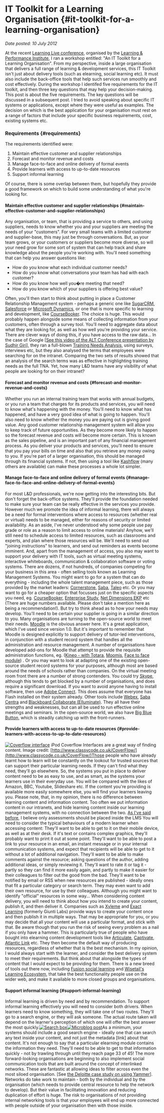 # IT Toolkit for a Learning Organisation {#it-toolkit-for-a-learning-organisation}

_Date posted: 10 July 2012_

At the recent [Learning Live conference](http://conference.screencastacademy.com/), organised by the [Learning & Performance Institute](http://www.learningandperformanceinstitute.com/), I ran a workshop entitled: "An IT Toolkit for a Learning Organisation". From my perspective, inside a large organisation that delivers a full range of learning & development services, this IT Toolkit isn't just about delivery tools (such as elearning, social learning etc). It must also include the back-office tools that help such services run smoothly and cost effectively. During the workshop I identifed five requirements for the IT toolkit, and then three key questions that may help your decision-making. This post is about the five requirements. The key questions will be discussed in a subsequent post. I tried to avoid speaking about specific IT systems or applications, except where they were useful as examples. The decision on which is the best application for your organisation must rest on a range of factors that include your specific business requirements, cost, existing systems etc.

### Requirements {#requirements}

The requirements identified were:

1.  Maintain effective customer and supplier relationships
2.  Forecast and monitor revenue and costs
3.  Manage face-to-face and online delivery of formal events
4.  Provide learners with access to up-to-date resources
5.  Support informal learning

Of course, there is some overlap between them, but hopefully they provide a good framework on which to build some understanding of what you're looking for.

#### Maintain effective customer and supplier relationships {#maintain-effective-customer-and-supplier-relationships}

Any organisation, or team, that is providing a service to others, and using suppliers, needs to know whether you and your suppliers are meeting the needs of your "customers". For very small teams with a limited customer and supplier-base, this may just be through conversations. But, as your team grows, or your customers or suppliers become more diverse, so will your need grow for some sort of system that can help track and share knowledge about the people you're working with. You'll need something that can help you answer questions like:

*   How do you know what each individual customer needs?
*   How do you know what conversations your team has had with each customer?
*   How do you know how well you�re meeting that need?
*   How do you know which of your suppliers is offering best value?

Often, you'll then start to think about putting in place a Customer Relationship Management system - perhaps a generic one like [SugarCRM](http://www.sugarcrm.com/crm/), [Salesforce](http://www.salesforce.com/) or [Microsoft Dynamics](http://www.microsoft.com/en-us/dynamics/default.aspx), or one that is more specific to learning and development, like [CourseBooker](http://www.irisnfp.co.uk/products/iris-coursebooker.aspx). The choice is huge. This would probably happen alongside some means of collecting information from your customers, often through a survey tool. You'll need to aggregate data about what they are looking for, as well as how well you're providing your service. There are clever ways of doing this, if you have access to the raw data... In the case of Google [[See this video of the ALT Conference presentation by Sudhir Giri](http://www.youtube.com/watch?v=KJ-bMbynst0&feature=player_embedded)], they ran a full-blown [Training Needs Analysis](http://en.wikipedia.org/wiki/Training_needs_analysis), using surveys, interviews etc, but they also analysed the terms that employees were searching for on the intranet. Comparing the two sets of results showed that an analysis of the search terms was as effective in highlighting training needs as the full TNA. Yet, how many L&D teams have any visibility of what people are looking for on their intranet?

#### Forecast and monitor revenue and costs {#forecast-and-monitor-revenue-and-costs}

Whether you run an internal training team that works with annual budgets, or you run a team that charges for its products and services, you will need to know what's happening with the money. You'll need to know what has happened, and have a very good idea of what is going to happen. You'll also need to know whether the money you are paying out is giving good value. Any good customer relationship management system will allow you to keep track of future opportunities. As they become more likely to happen so the forecast revenue and costs will become more certain. This is known as the sales pipeline, and is an important part of any financial management process. As you deliver your products and services, you'll need to ensure that you pay your bills on time and also that you retrieve any money owing to you. If you're part of a larger organisation, this should be managed through its financial systems. If not, then using a tool like [Kashflow](http://www.kashflow.com/) (many others are available) can make these processes a whole lot simpler.

#### Manage face-to-face and online delivery of formal events {#manage-face-to-face-and-online-delivery-of-formal-events}

For most L&D professionals, we're now getting into the interesting bits. But don't forget the back-office systems. They'll provide the foundation needed to make sure your team can be really effective in the services you provide. However much we promote the idea of informal learning, there will always be a need for formal interventions where access to resources (whether real or virtual) needs to be managed, either for reasons of security or limited availability. As an aside, I've never understood why some people use pay grade or role as a reason to limit access to online materials! Anyhow, we'll still need to schedule access to limited resources, such as classrooms and experts, and plan where those resources will be. We'll need to send out "joining instructions" to learners, and send out reminders as events become imminent. And, apart from the management of access, you also may want to support your delivery with IT tools, such as virtual meeting systems, interactive whiteboards, communication & collaboration software or voting systems. There are dozens, if not hundreds, of companies competing for your business in this area - often selling tools known as Learning Management Systems. You might want to go for a system that can do everything - including the whole talent management piece, such as those provided by the market leaders: [Cornerstone](http://www.cornerstoneondemand.com/), [Saba](http://www.saba.com/), [Taleo](http://www.taleo.com/) etc. Or you may want to go for a cheaper option that focusses just on the specific aspects you need, eg. [CourseBooker](http://www.irisnfp.co.uk/products/iris-coursebooker.aspx), [Enterprise Study](http://www.enterprisestudy.com/), [Net Dimensions EKP](http://www.netdimensions.com/products/lms.php) etc (There are huge numbers available. Please don't take a mention here as being a recommendation!). But try to think ahead as to how your needs may develop. You'll need to be certain your supplier is going in a similar direction to you. Many organisations are turning to the open-source world to meet their needs. [Moodle](http://moodle.org/) is the obvious answer here. It's a great application, which I've used since version 1.0\. But it's important to remember that Moodle is designed explicitly to support delivery of tutor-led interventions, in conjunction with a student record system that handles all the administration and resource management. A number of organisations have developed add-ons for Moodle that attempt to provide the requisite administration functions, eg. ([Kineo - with Totara](http://www.totaralms.com/), [Moomis](http://www.aardpress.com/moomis.php), [Face to face module](http://docs.moodle.org/20/en/Face-to-face_module)) . Or you may want to look at adapting one of the existing open-source student record systems for your purposes, although most are based around the needs of schools rather than companies. On the virtual meeting room front there are a number of strong contenders. You could try [Skype](http://www.skype.com/), although this tends to get blocked by a number of organisations, and does require a significant download. If you want to avoid anyone having to install software, then use [Adobe Connect](http://www.adobe.com/products/adobeconnect.html). This does assume that everyone has Flash installed on their system already. Other tools include [Webex](http://www.webex.co.uk/), [Saba Centra](http://cloud.saba.com/) and [Blackboard Collaborate (Elluminate)](http://www.blackboard.com/Platforms/Collaborate/Overview.aspx). They all have their strengths and weaknesses, but can all be used to run effective online meetings and seminars. In the open-source world, we also have [Big Blue Button](http://bigbluebutton.org/), which is steadily catching up with the front-runners.

#### Provide learners with access to up-to-date resources {#provide-learners-with-access-to-up-to-date-resources}

[![Coverflow interface](./assets/coverflow.jpg)](./assets/coverflow.jpg) iPod Coverflow Interfaces are a great way of finding content. Image credit: [http://www.classycode.co.uk/CoverFlow/](http://www.classycode.co.uk/CoverFlow/)Those people who have already learnt how to learn will be constantly on the lookout for trusted sources that can support their particular learning needs. If they can't find what they need, they'll go elsewhere. So, the systems you put in place to deliver content need to be as easy to use, and as smart, as the systems your learners use in their everyday use. You will be compared with the likes of Amazon, BBC, Youtube, Slideshare etc. If the content you're providing is available more easily somewhere else, you will find your learners leaving you. Please note, that, in my opinion, there is no difference between learning content and information content. Too often we put information content in our intranets, and hide learning content inside our learning management systems, with no connection between the two. [As I've said before](http://www.learningconversations.co.uk/main/index.php/2011/01/28/getting-more-from-your-lms?blog=5), I believe only assessments should be placed inside the LMS You will need to consider the typical behaviours of a modern learner when accessing content: They'll want to be able to get to it on their mobile device, as well as at their desk. If it's text or contains complex graphics, they'll probably want to print it out at some point. They'll want to be able to post a link to your resource in an email, an instant message or in your internal communication systems, and expect that recipients will be able to get to it without a lot of additional navigation. They'll want to be able to make comments against the resource; asking questions of the author, adding additional ideas, or simply reviewing it. They'll want to rate it or tag it - partly so they can find it more easily again, and partly to make it easier for their colleagues to filter out the good from the bad. They'll want to be notified by email or RSS when new resources are published - ideally ones that fit a particular category or search term. They may even want to add their own resource, for use by their colleagues. Although you might want to identify "official" resources in some way... When considering content delivery, you will need to think about how you intend to create your content, publish it, and then deliver it. Companies such as [Xyleme](http://www.xyleme.com/) and [Exact Learning](http://www.exact-learning.com/) (formerly Giunti Labs) provide ways to create your content once and then publish it in multiple ways. That may be appropriate for you, or you may decide that all your content will use a particular format, and stick with that. Be aware though that you run the risk of seeing every problem as a nail if you only have a hammer. This is particularly true of people who have bought into elearning content development tools like [Articulate](http://www.articulate.com/), [Captivate](http://www.adobe.com/products/captivate.html), [Atlantic Link](http://www.kaplanlt.com/al.aspx) etc. They then become the default way of producing resources, regardless of whether that is the best mechanism. In my opinion, I would always start with the learner, and consider the best delivery system to meet their requirements. But think about that alongside the types of content that I would expect to be providing for them. There is a new breed of tools out there now, including [Fusion social learning](http://www.fusion-universal.com/products_services/fusion-social-learning.php) and [Wisetail's Learning Ecosystem](http://www.wisetail.com/), that take the best functionality people use on the wider web, and make it available to more closed groups and organisations.

#### Support informal learning {#support-informal-learning}

Informal learning is driven by need and by recommendation. To support informal learning effectively you will need to consider both drivers. When learners need to know something, they will take one of two routes. They'll go to a search engine, or they will ask someone. The actual route taken will depend on the learner's perception of which one will offer the best answer the most quickly.[![Search box](./assets/search.png)](./assets/search.png)[![Microblog post](./assets/feed.png)](./assets/feed.png)As a minimum, your systems should include a good search engine - ideally one that can search any text inside your content, and not just the metadata [link] about that content. It's not enough to say that a particular elearning module contains the information they need. They'll need to be able to get to that information quickly - not by trawling through until they reach page 33 of 45! The more forward-looking organisations are beginning to also implement social communication tools that are built around the concept of interlinked networks. These are fantastic at allowing ideas to filter across even the most siloed organisation. [See [the Deloitte case study on using Yammer](http://blog.yammer.com/blog/2010/06/deloitte-uses-yammer-to-drive-innovation.html)]. Networks do take work to maintain - both by the individual and by the organisation (which needs to provide central resource to help the network to develop). But their value in facilitating innovation and reducing duplication of effort is huge. The risk to organisations of not providing internal networking tools is that your employees will end up more connected with people outside of your organisation then with those inside.
